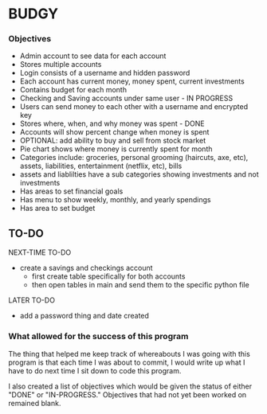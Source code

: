 # BUDGY

### Objectives
- Admin account to see data for each account
- Stores multiple accounts
- Login consists of a username and hidden password
- Each account has current money, money spent, current investments
- Contains budget for each month 
- Checking and Saving accounts under same user - IN PROGRESS
- Users can send money to each other with a username and encrypted key
- Stores where, when, and why money was spent - DONE
- Accounts will show percent change when money is spent 
- OPTIONAL: add ability to buy and sell from stock market
- Pie chart shows where money is currently spent for month
- Categories include: groceries, personal grooming (haircuts, axe, etc), assets, liabilities, entertainment (netflix, etc), bills
- assets and liablilties have a sub categories showing investments and not investments
- Has areas to set financial goals
- Has menu to show weekly, monthly, and yearly spendings
- Has area to set budget

## TO-DO

NEXT-TIME TO-DO
- create a savings and checkings account
    - first create table specifically for both accounts
    - then open tables in main and send them to the specific python file
  
LATER TO-DO
  - add a password thing and date created

### What allowed for the success of this program

The thing that helped me keep track of whereabouts I was going with this program is that each time I was about to commit, I would write up what I have to do next time I sit down to code this program.

I also created a list of objectives which would be given the status of either "DONE" or "IN-PROGRESS." Objectives that had not yet been worked on remained blank.